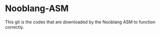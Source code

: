 # Nooblang-ASM
This git is the codes that are downloaded by the Nooblang ASM to function correctly.
